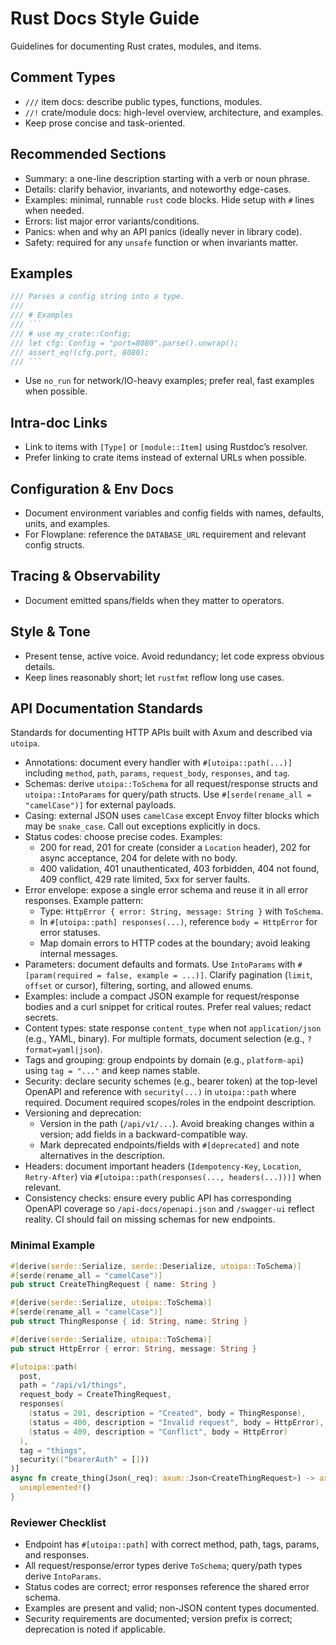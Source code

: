 # Rust Docs Style Guide

Guidelines for documenting Rust crates, modules, and items.

## Comment Types
- `///` item docs: describe public types, functions, modules.
- `//!` crate/module docs: high-level overview, architecture, and examples.
- Keep prose concise and task-oriented.

## Recommended Sections
- Summary: a one-line description starting with a verb or noun phrase.
- Details: clarify behavior, invariants, and noteworthy edge-cases.
- Examples: minimal, runnable `rust` code blocks. Hide setup with `#` lines when needed.
- Errors: list major error variants/conditions.
- Panics: when and why an API panics (ideally never in library code).
- Safety: required for any `unsafe` function or when invariants matter.

## Examples
```rust
/// Parses a config string into a type.
///
/// # Examples
/// ```
/// # use my_crate::Config;
/// let cfg: Config = "port=8080".parse().unwrap();
/// assert_eq!(cfg.port, 8080);
/// ```
```
- Use `no_run` for network/IO-heavy examples; prefer real, fast examples when possible.

## Intra-doc Links
- Link to items with `[Type]` or `[module::Item]` using Rustdoc’s resolver.
- Prefer linking to crate items instead of external URLs when possible.

## Configuration & Env Docs
- Document environment variables and config fields with names, defaults, units, and examples.
- For Flowplane: reference the `DATABASE_URL` requirement and relevant config structs.

## Tracing & Observability
- Document emitted spans/fields when they matter to operators.

## Style & Tone
- Present tense, active voice. Avoid redundancy; let code express obvious details.
- Keep lines reasonably short; let `rustfmt` reflow long use cases.

## API Documentation Standards
Standards for documenting HTTP APIs built with Axum and described via `utoipa`.

- Annotations: document every handler with `#[utoipa::path(...)]` including `method`, `path`, `params`, `request_body`, `responses`, and `tag`.
- Schemas: derive `utoipa::ToSchema` for all request/response structs and `utoipa::IntoParams` for query/path structs. Use `#[serde(rename_all = "camelCase")]` for external payloads.
- Casing: external JSON uses `camelCase` except Envoy filter blocks which may be `snake_case`. Call out exceptions explicitly in docs.
- Status codes: choose precise codes. Examples:
  - 200 for read, 201 for create (consider a `Location` header), 202 for async acceptance, 204 for delete with no body.
  - 400 validation, 401 unauthenticated, 403 forbidden, 404 not found, 409 conflict, 429 rate limited, 5xx for server faults.
- Error envelope: expose a single error schema and reuse it in all error responses. Example pattern:
  - Type: `HttpError { error: String, message: String }` with `ToSchema`.
  - In `#[utoipa::path] responses(...)`, reference `body = HttpError` for error statuses.
  - Map domain errors to HTTP codes at the boundary; avoid leaking internal messages.
- Parameters: document defaults and formats. Use `IntoParams` with `#[param(required = false, example = ...)]`. Clarify pagination (`limit`, `offset` or cursor), filtering, sorting, and allowed enums.
- Examples: include a compact JSON example for request/response bodies and a curl snippet for critical routes. Prefer real values; redact secrets.
- Content types: state response `content_type` when not `application/json` (e.g., YAML, binary). For multiple formats, document selection (e.g., `?format=yaml|json`).
- Tags and grouping: group endpoints by domain (e.g., `platform-api`) using `tag = "..."` and keep names stable.
- Security: declare security schemes (e.g., bearer token) at the top-level OpenAPI and reference with `security(...)` in `utoipa::path` where required. Document required scopes/roles in the endpoint description.
- Versioning and deprecation:
  - Version in the path (`/api/v1/...`). Avoid breaking changes within a version; add fields in a backward-compatible way.
  - Mark deprecated endpoints/fields with `#[deprecated]` and note alternatives in the description.
- Headers: document important headers (`Idempotency-Key`, `Location`, `Retry-After`) via `#[utoipa::path(responses(..., headers(...)))]` when relevant.
- Consistency checks: ensure every public API has corresponding OpenAPI coverage so `/api-docs/openapi.json` and `/swagger-ui` reflect reality. CI should fail on missing schemas for new endpoints.

### Minimal Example
```rust
#[derive(serde::Serialize, serde::Deserialize, utoipa::ToSchema)]
#[serde(rename_all = "camelCase")]
pub struct CreateThingRequest { name: String }

#[derive(serde::Serialize, utoipa::ToSchema)]
#[serde(rename_all = "camelCase")]
pub struct ThingResponse { id: String, name: String }

#[derive(serde::Serialize, utoipa::ToSchema)]
pub struct HttpError { error: String, message: String }

#[utoipa::path(
  post,
  path = "/api/v1/things",
  request_body = CreateThingRequest,
  responses(
    (status = 201, description = "Created", body = ThingResponse),
    (status = 400, description = "Invalid request", body = HttpError),
    (status = 409, description = "Conflict", body = HttpError)
  ),
  tag = "things",
  security(("bearerAuth" = []))
)]
async fn create_thing(Json(_req): axum::Json<CreateThingRequest>) -> axum::Json<ThingResponse> {
  unimplemented!()
}
```

### Reviewer Checklist
- Endpoint has `#[utoipa::path]` with correct method, path, tags, params, and responses.
- All request/response/error types derive `ToSchema`; query/path types derive `IntoParams`.
- Status codes are correct; error responses reference the shared error schema.
- Examples are present and valid; non-JSON content types documented.
- Security requirements are documented; version prefix is correct; deprecation is noted if applicable.
